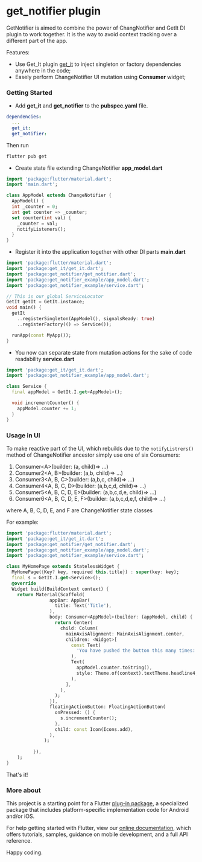 # get_notifier plugin
GetNotifier is aimed to combine the power of ChangNotifier and GetIt DI plugin to work together. It is the way to avoid context tracking over a different part of the app.

Features:
* Use Get_It plugin [get_it](https://github.com/fluttercommunity/get_it/) to inject singleton or factory dependencies anywhere in the code;
* Easely perform ChangeNotifier UI mutation using **Consumer** widget;
### Getting Started
- Add **get_it** and **get_notifier** to the __pubspec.yaml__ file.
```yaml
dependencies:
  ...
  get_it:
  get_notifier:
```
Then run
```sh
flutter pub get
```

- Create state file extending ChangeNotifier
__app_model.dart__
```dart
import 'package:flutter/material.dart';
import 'main.dart';

class AppModel extends ChangeNotifier {
  AppModel() {
  int _counter = 0;
  int get counter => _counter;
  set counter(int val) {
    _counter = val;
    notifyListeners();
  }
}
```
- Register it into the application together with other DI parts
__main.dart__
```dart
import 'package:flutter/material.dart';
import 'package:get_it/get_it.dart';
import 'package:get_notifier/get_notifier.dart';
import 'package:get_notifier_example/app_model.dart';
import 'package:get_notifier_example/service.dart';

// This is our global ServiceLocator
GetIt getIt = GetIt.instance;
void main() {
  getIt
    ..registerSingleton(AppModel(), signalsReady: true)
    ..registerFactory(() => Service());

  runApp(const MyApp());
}
```
- You now can separate state from mutation actions for the sake of code readability
__service.dart__
```dart
import 'package:get_it/get_it.dart';
import 'package:get_notifier_example/app_model.dart';

class Service {
  final appModel = GetIt.I.get<AppModel>();

  void incrementCounter() {
    appModel.counter += 1;
  }
}
```
### Usage in UI

To make reactive part of the UI, which rebuilds due to the ```notifyListrers()``` method of ChangeNotifier ancestor simply use one of six Consumers:
1. Consumer\<A\>(builder: (a, child)=> ...)
2. Consumer2<A, B>(builder: (a,b, child)=> ...)
3. Consumer3<A, B, C>(builder: (a,b,c, child)=> ...)
4. Consumer4<A, B, C, D>(builder: (a,b,c,d, child)=> ...)
5. Consumer5<A, B, C, D, E>(builder: (a,b,c,d,e, child)=> ...)
6. Consumer6<A, B, C, D, E, F>(builder: (a,b,c,d,e,f, child)=> ...)

where A, B, C, D, E, and F are ChangeNotifier state classes

For example:
```dart
import 'package:flutter/material.dart';
import 'package:get_it/get_it.dart';
import 'package:get_notifier/get_notifier.dart';
import 'package:get_notifier_example/app_model.dart';
import 'package:get_notifier_example/service.dart';

class MyHomePage extends StatelessWidget {
  MyHomePage({Key? key, required this.title}) : super(key: key);
  final s = GetIt.I.get<Service>();
  @override
  Widget build(BuildContext context) {
    return Material(Scaffold(
                appBar: AppBar(
                  title: Text('Title'),
                ),
                body: Consumer<AppModel>(builder: (appModel, child) {
                  return Center(
                    child: Column(
                      mainAxisAlignment: MainAxisAlignment.center,
                      children: <Widget>[
                        const Text(
                          'You have pushed the button this many times:',
                        ),
                        Text(
                          appModel.counter.toString(),
                          style: Theme.of(context).textTheme.headline4,
                        ),
                      ],
                    ),
                  );
                }),
                floatingActionButton: FloatingActionButton(
                  onPressed: () {
                    s.incrementCounter();
                  },
                  child: const Icon(Icons.add),
                ),
              );
            
          }),
    );
}
```

That's it!

### More about

This project is a starting point for a Flutter
[plug-in package](https://flutter.dev/developing-packages/),
a specialized package that includes platform-specific implementation code for
Android and/or iOS.

For help getting started with Flutter, view our
[online documentation](https://flutter.dev/docs), which offers tutorials,
samples, guidance on mobile development, and a full API reference.

Happy coding.